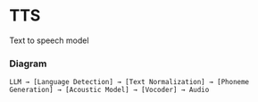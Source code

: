 # TTS
Text to speech model

### Diagram
```
LLM → [Language Detection] → [Text Normalization] → [Phoneme Generation] → [Acoustic Model] → [Vocoder] → Audio
```

